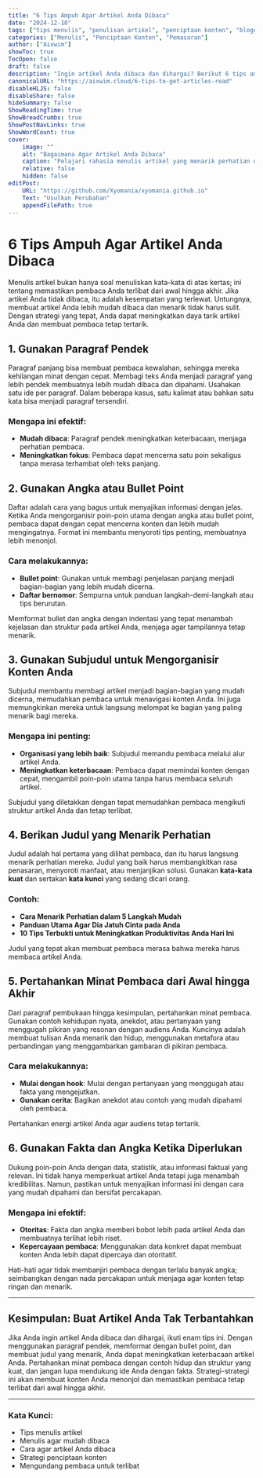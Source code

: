 ```yaml
---
title: "6 Tips Ampuh Agar Artikel Anda Dibaca"
date: "2024-12-10"
tags: ["tips menulis", "penulisan artikel", "penciptaan konten", "blogging", "tips SEO"]
categories: ["Menulis", "Penciptaan Konten", "Pemasaran"]
author: ["Aixwim"]
showToc: true
TocOpen: false
draft: false
description: "Ingin artikel Anda dibaca dan dihargai? Berikut 6 tips ampuh yang akan membuat tulisan Anda lebih menarik, mudah dibaca, dan tidak bisa ditolak oleh pembaca."
canonicalURL: "https://aixwim.cloud/6-tips-to-get-articles-read"
disableHLJS: false
disableShare: false
hideSummary: false
ShowReadingTime: true
ShowBreadCrumbs: true
ShowPostNavLinks: true
ShowWordCount: true
cover:
    image: ""
    alt: "Bagaimana Agar Artikel Anda Dibaca"
    caption: "Pelajari rahasia menulis artikel yang menarik perhatian dan membuat pembaca tetap terlibat."
    relative: false
    hidden: false
editPost:
    URL: "https://github.com/Xyomania/xyomania.github.io"
    Text: "Usulkan Perubahan"
    appendFilePath: true
---
```


# 6 Tips Ampuh Agar Artikel Anda Dibaca

Menulis artikel bukan hanya soal menuliskan kata-kata di atas kertas; ini tentang memastikan pembaca Anda terlibat dari awal hingga akhir. Jika artikel Anda tidak dibaca, itu adalah kesempatan yang terlewat. Untungnya, membuat artikel Anda lebih mudah dibaca dan menarik tidak harus sulit. Dengan strategi yang tepat, Anda dapat meningkatkan daya tarik artikel Anda dan membuat pembaca tetap tertarik.

## 1. Gunakan Paragraf Pendek

Paragraf panjang bisa membuat pembaca kewalahan, sehingga mereka kehilangan minat dengan cepat. Membagi teks Anda menjadi paragraf yang lebih pendek membuatnya lebih mudah dibaca dan dipahami. Usahakan satu ide per paragraf. Dalam beberapa kasus, satu kalimat atau bahkan satu kata bisa menjadi paragraf tersendiri.

### Mengapa ini efektif:
- **Mudah dibaca**: Paragraf pendek meningkatkan keterbacaan, menjaga perhatian pembaca.
- **Meningkatkan fokus**: Pembaca dapat mencerna satu poin sekaligus tanpa merasa terhambat oleh teks panjang.

## 2. Gunakan Angka atau Bullet Point

Daftar adalah cara yang bagus untuk menyajikan informasi dengan jelas. Ketika Anda mengorganisir poin-poin utama dengan angka atau bullet point, pembaca dapat dengan cepat mencerna konten dan lebih mudah mengingatnya. Format ini membantu menyoroti tips penting, membuatnya lebih menonjol.

### Cara melakukannya:
- **Bullet point**: Gunakan untuk membagi penjelasan panjang menjadi bagian-bagian yang lebih mudah dicerna.
- **Daftar bernomor**: Sempurna untuk panduan langkah-demi-langkah atau tips berurutan.

Memformat bullet dan angka dengan indentasi yang tepat menambah kejelasan dan struktur pada artikel Anda, menjaga agar tampilannya tetap menarik.

## 3. Gunakan Subjudul untuk Mengorganisir Konten Anda

Subjudul membantu membagi artikel menjadi bagian-bagian yang mudah dicerna, memudahkan pembaca untuk menavigasi konten Anda. Ini juga memungkinkan mereka untuk langsung melompat ke bagian yang paling menarik bagi mereka.

### Mengapa ini penting:
- **Organisasi yang lebih baik**: Subjudul memandu pembaca melalui alur artikel Anda.
- **Meningkatkan keterbacaan**: Pembaca dapat memindai konten dengan cepat, mengambil poin-poin utama tanpa harus membaca seluruh artikel.

Subjudul yang diletakkan dengan tepat memudahkan pembaca mengikuti struktur artikel Anda dan tetap terlibat.

## 4. Berikan Judul yang Menarik Perhatian

Judul adalah hal pertama yang dilihat pembaca, dan itu harus langsung menarik perhatian mereka. Judul yang baik harus membangkitkan rasa penasaran, menyoroti manfaat, atau menjanjikan solusi. Gunakan **kata-kata kuat** dan sertakan **kata kunci** yang sedang dicari orang.

### Contoh:
- **Cara Menarik Perhatian dalam 5 Langkah Mudah**
- **Panduan Utama Agar Dia Jatuh Cinta pada Anda**
- **10 Tips Terbukti untuk Meningkatkan Produktivitas Anda Hari Ini**

Judul yang tepat akan membuat pembaca merasa bahwa mereka harus membaca artikel Anda.

## 5. Pertahankan Minat Pembaca dari Awal hingga Akhir

Dari paragraf pembukaan hingga kesimpulan, pertahankan minat pembaca. Gunakan contoh kehidupan nyata, anekdot, atau pertanyaan yang menggugah pikiran yang resonan dengan audiens Anda. Kuncinya adalah membuat tulisan Anda menarik dan hidup, menggunakan metafora atau perbandingan yang menggambarkan gambaran di pikiran pembaca.

### Cara melakukannya:
- **Mulai dengan hook**: Mulai dengan pertanyaan yang menggugah atau fakta yang mengejutkan.
- **Gunakan cerita**: Bagikan anekdot atau contoh yang mudah dipahami oleh pembaca.

Pertahankan energi artikel Anda agar audiens tetap tertarik.

## 6. Gunakan Fakta dan Angka Ketika Diperlukan

Dukung poin-poin Anda dengan data, statistik, atau informasi faktual yang relevan. Ini tidak hanya memperkuat artikel Anda tetapi juga menambah kredibilitas. Namun, pastikan untuk menyajikan informasi ini dengan cara yang mudah dipahami dan bersifat percakapan.

### Mengapa ini efektif:
- **Otoritas**: Fakta dan angka memberi bobot lebih pada artikel Anda dan membuatnya terlihat lebih riset.
- **Kepercayaan pembaca**: Menggunakan data konkret dapat membuat konten Anda lebih dapat dipercaya dan otoritatif.

Hati-hati agar tidak membanjiri pembaca dengan terlalu banyak angka; seimbangkan dengan nada percakapan untuk menjaga agar konten tetap ringan dan menarik.

---

## Kesimpulan: Buat Artikel Anda Tak Terbantahkan

Jika Anda ingin artikel Anda dibaca dan dihargai, ikuti enam tips ini. Dengan menggunakan paragraf pendek, memformat dengan bullet point, dan membuat judul yang menarik, Anda dapat meningkatkan keterbacaan artikel Anda. Pertahankan minat pembaca dengan contoh hidup dan struktur yang kuat, dan jangan lupa mendukung ide Anda dengan fakta. Strategi-strategi ini akan membuat konten Anda menonjol dan memastikan pembaca tetap terlibat dari awal hingga akhir.

---

### Kata Kunci:
- Tips menulis artikel
- Menulis agar mudah dibaca
- Cara agar artikel Anda dibaca
- Strategi penciptaan konten
- Mengundang pembaca untuk terlibat
